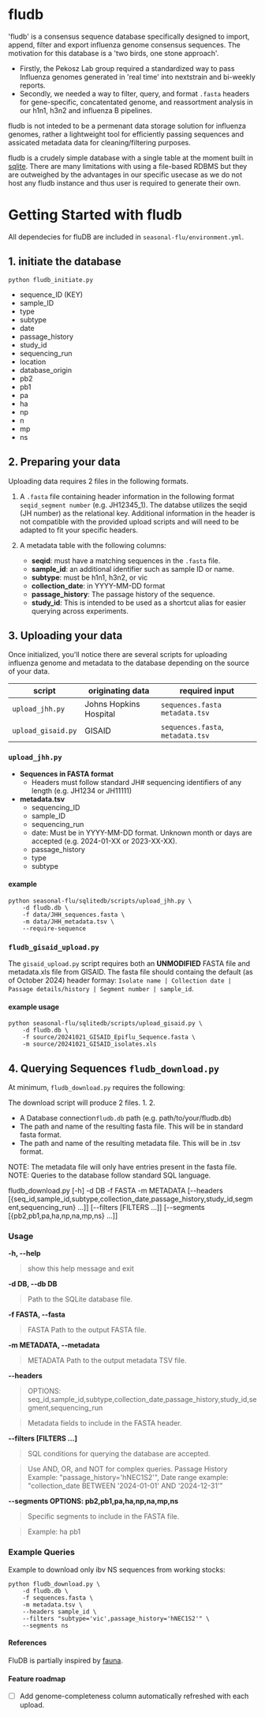 # fludb

'fludb' is a consensus sequence database specifically designed to import, append, filter and export influenza genome consensus sequences. The motivation for this database is a 'two birds, one stone approach'.

- Firstly, the Pekosz Lab group required a standardized way to pass Influenza genomes generated in 'real time' into nextstrain and bi-weekly reports. 
- Secondly, we needed a way to filter, query, and format `.fasta` headers for gene-specific, concatentated genome, and reassortment analysis in our h1n1, h3n2 and influenza B pipelines.

fludb is not inteded to be a permenant data storage solution for influenza genomes, rather a lightweight tool for efficiently passing sequences and assicated metadata data for cleaning/filtering purposes. 

fludb is a crudely simple database with a single table at the moment built in [sqlite](https://www.sqlite.org/). There are many limitations with using a file-based RDBMS but they are outweighed by the advantages in our specific usecase as we do not host any fludb instance and thus user is required to generate their own.

# Getting Started with fludb

All dependecies for fluDB are included in  `seasonal-flu/environment.yml`.

## 1. initiate the database

```shell
python fludb_initiate.py
```

- sequence_ID (KEY)
- sample_ID
- type 
- subtype
- date
- passage_history
- study_id
- sequencing_run
- location
- database_origin
- pb2
- pb1
- pa
- ha
- np
- n
- mp
- ns

## 2. Preparing your data
 
Uploading data requires 2 files in the following formats.

1. A `.fasta` file containing header information in the following format `seqid_segment number` (e.g. JH12345_1). The databse utilizes the seqid (JH number) as the relational key. Additional information in the header is not compatible with the provided upload scripts and will need to be adapted to fit your specific headers. 

2. A metadata table with the following columns:
   - **seqid**: must have a matching sequences in the `.fasta` file.
   - **sample_id**: an additional identifier such as sample ID or name. 
   - **subtype**: must be h1n1, h3n2, or vic
   - **collection_date**: in YYYY-MM-DD format
   - **passage_history**: The passage history of the sequence. 
   - **study_id**: This is intended to be used as a shortcut alias for easier querying across experiments. 

## 3. Uploading your data

Once initialized, you'll notice there are several scripts for uploading influenza genome and metadata to the database depending on the source of your data.

|script|originating data|required input|
|--|--|--|
|`upload_jhh.py`|Johns Hopkins Hospital|`sequences.fasta` `metadata.tsv`|
|`upload_gisaid.py`|GISAID|`sequences.fasta`, `metadata.tsv`|

### `upload_jhh.py`

- **Sequences in FASTA format**
  - Headers must follow standard JH# sequencing identifiers of any length (e.g. JH1234 or JH11111)
- **metadata.tsv**
  - sequencing_ID
  - sample_ID
  - sequencing_run
  - date: Must be in YYYY-MM-DD format. Unknown month or days are accepted (e.g. 2024-01-XX or 2023-XX-XX).
  - passage_history
  - type
  - subtype

#### example
```shell
python seasonal-flu/sqlitedb/scripts/upload_jhh.py \
    -d fludb.db \
    -f data/JHH_sequences.fasta \
    -m data/JHH_metadata.tsv \
    --require-sequence
```  

### `fludb_gisaid_upload.py`

The `gisaid_upload.py` script requires both an **UNMODIFIED** FASTA file and metadata.xls file from GISAID. The fasta file should containg the default (as of October 2024) header formay: `Isolate name | Collection date | Passage details/history | Segment number | sample_id`.

#### example usage

```shell
python seasonal-flu/sqlitedb/scripts/upload_gisaid.py \
    -d fludb.db \
    -f source/20241021_GISAID_Epiflu_Sequence.fasta \
    -m source/20241021_GISAID_isolates.xls
```

## 4. Querying Sequences `fludb_download.py` 

At minimum, `fludb_download.py` requires the following:

The download script will produce 2 files.
  1. 
  2.

- A Database connection`fludb.db` path (e.g. path/to/your/fludb.db)
- The path and name of the resulting fasta file. This will be in standard fasta format.
- The path and name of the resulting metadata file. This will be in .tsv format. 

NOTE: The metadata file will only have entries present in the fasta file.
NOTE: Queries to the database follow standard SQL language. 

fludb_download.py [-h] -d DB -f FASTA -m METADATA [--headers [{seq_id,sample_id,subtype,collection_date,passage_history,study_id,segment,sequencing_run} ...]] [--filters [FILTERS ...]]
                         [--segments [{pb2,pb1,pa,ha,np,na,mp,ns} ...]]

### Usage

**-h, --help**

> show this help message and exit

**-d DB, --db DB**        

> Path to the SQLite database file.

**-f FASTA, --fasta** 

> FASTA Path to the output FASTA file.

**-m METADATA, --metadata** 

> METADATA Path to the output metadata TSV file.

**--headers**

> OPTIONS: seq_id,sample_id,subtype,collection_date,passage_history,study_id,segment,sequencing_run

> Metadata fields to include in the FASTA header.

**--filters [FILTERS ...]**

> SQL conditions for querying the database are accepted. 

> Use AND, OR, and NOT for complex queries. Passage History Example: "passage_history='hNEC1S2'", Date range example: "collection_date BETWEEN '2024-01-01' AND '2024-12-31'"

**--segments OPTIONS: pb2,pb1,pa,ha,np,na,mp,ns**
    
> Specific segments to include in the FASTA file. 

> Example: ha pb1 

### Example Queries

Example to download only ibv NS sequences from working stocks: 

```shell
python fludb_download.py \
    -d fludb.db \
    -f sequences.fasta \
    -m metadata.tsv \
    --headers sample_id \
    --filters "subtype='vic',passage_history='hNEC1S2'" \
    --segments ns
```

#### References

FluDB is partially inspired by [fauna](https://github.com/nextstrain/fauna).

#### Feature roadmap 

- [ ] Add genome-completeness column automatically refreshed with each upload.
